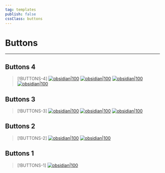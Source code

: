 ```yaml
---
tag: templates
publish: false
cssClass: buttons
---
```

# Buttons
--- 

## Buttons 4
> [!BUTTONS-4]
[![obsidian|100](https://forum.obsidian.md/uploads/default/original/1X/bf119bd48f748f4fd2d65f2d1bb05d3c806883b5.png)](https://forum.obsidian.md/t/embed-hyperlink-into-image-icon/32654)
[![obsidian|100](https://forum.obsidian.md/uploads/default/original/1X/bf119bd48f748f4fd2d65f2d1bb05d3c806883b5.png)](https://forum.obsidian.md/t/embed-hyperlink-into-image-icon/32654)
[![obsidian|100](https://forum.obsidian.md/uploads/default/original/1X/bf119bd48f748f4fd2d65f2d1bb05d3c806883b5.png)](https://forum.obsidian.md/t/embed-hyperlink-into-image-icon/32654)
[![obsidian|100](https://forum.obsidian.md/uploads/default/original/1X/bf119bd48f748f4fd2d65f2d1bb05d3c806883b5.png)](https://forum.obsidian.md/t/embed-hyperlink-into-image-icon/32654)

## Buttons 3
> [!BUTTONS-3]
[![obsidian|100](https://forum.obsidian.md/uploads/default/original/1X/bf119bd48f748f4fd2d65f2d1bb05d3c806883b5.png)](https://forum.obsidian.md/t/embed-hyperlink-into-image-icon/32654)
[![obsidian|100](https://forum.obsidian.md/uploads/default/original/1X/bf119bd48f748f4fd2d65f2d1bb05d3c806883b5.png)](https://forum.obsidian.md/t/embed-hyperlink-into-image-icon/32654)
[![obsidian|100](https://forum.obsidian.md/uploads/default/original/1X/bf119bd48f748f4fd2d65f2d1bb05d3c806883b5.png)](https://forum.obsidian.md/t/embed-hyperlink-into-image-icon/32654)

## Buttons 2
> [!BUTTONS-2]
[![obsidian|100](https://forum.obsidian.md/uploads/default/original/1X/bf119bd48f748f4fd2d65f2d1bb05d3c806883b5.png)](https://forum.obsidian.md/t/embed-hyperlink-into-image-icon/32654)
[![obsidian|100](https://forum.obsidian.md/uploads/default/original/1X/bf119bd48f748f4fd2d65f2d1bb05d3c806883b5.png)](https://forum.obsidian.md/t/embed-hyperlink-into-image-icon/32654)

## Buttons 1
> [!BUTTONS-1]
[![obsidian|100](https://forum.obsidian.md/uploads/default/original/1X/bf119bd48f748f4fd2d65f2d1bb05d3c806883b5.png)](https://forum.obsidian.md/t/embed-hyperlink-into-image-icon/32654)